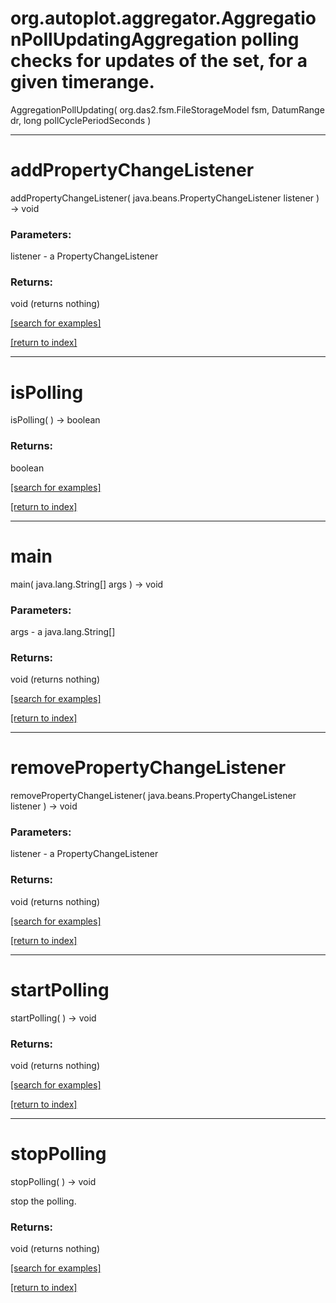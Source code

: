 # org.autoplot.aggregator.AggregationPollUpdatingAggregation polling checks for updates of the set, for a given timerange.
AggregationPollUpdating( org.das2.fsm.FileStorageModel fsm, DatumRange dr, long pollCyclePeriodSeconds )


***
<a name="addPropertyChangeListener"></a>
# addPropertyChangeListener
addPropertyChangeListener( java.beans.PropertyChangeListener listener ) &rarr; void



### Parameters:
listener - a PropertyChangeListener

### Returns:
void (returns nothing)


<a href="https://github.com/autoplot/dev/search?q=addPropertyChangeListener&unscoped_q=addPropertyChangeListener">[search for examples]</a>

<a href="https://github.com/autoplot/documentation/blob/master/javadoc/index-all.md">[return to index]</a>

***
<a name="isPolling"></a>
# isPolling
isPolling(  ) &rarr; boolean



### Returns:
boolean


<a href="https://github.com/autoplot/dev/search?q=isPolling&unscoped_q=isPolling">[search for examples]</a>

<a href="https://github.com/autoplot/documentation/blob/master/javadoc/index-all.md">[return to index]</a>

***
<a name="main"></a>
# main
main( java.lang.String[] args ) &rarr; void



### Parameters:
args - a java.lang.String[]

### Returns:
void (returns nothing)


<a href="https://github.com/autoplot/dev/search?q=main&unscoped_q=main">[search for examples]</a>

<a href="https://github.com/autoplot/documentation/blob/master/javadoc/index-all.md">[return to index]</a>

***
<a name="removePropertyChangeListener"></a>
# removePropertyChangeListener
removePropertyChangeListener( java.beans.PropertyChangeListener listener ) &rarr; void



### Parameters:
listener - a PropertyChangeListener

### Returns:
void (returns nothing)


<a href="https://github.com/autoplot/dev/search?q=removePropertyChangeListener&unscoped_q=removePropertyChangeListener">[search for examples]</a>

<a href="https://github.com/autoplot/documentation/blob/master/javadoc/index-all.md">[return to index]</a>

***
<a name="startPolling"></a>
# startPolling
startPolling(  ) &rarr; void



### Returns:
void (returns nothing)


<a href="https://github.com/autoplot/dev/search?q=startPolling&unscoped_q=startPolling">[search for examples]</a>

<a href="https://github.com/autoplot/documentation/blob/master/javadoc/index-all.md">[return to index]</a>

***
<a name="stopPolling"></a>
# stopPolling
stopPolling(  ) &rarr; void

stop the polling.

### Returns:
void (returns nothing)


<a href="https://github.com/autoplot/dev/search?q=stopPolling&unscoped_q=stopPolling">[search for examples]</a>

<a href="https://github.com/autoplot/documentation/blob/master/javadoc/index-all.md">[return to index]</a>

